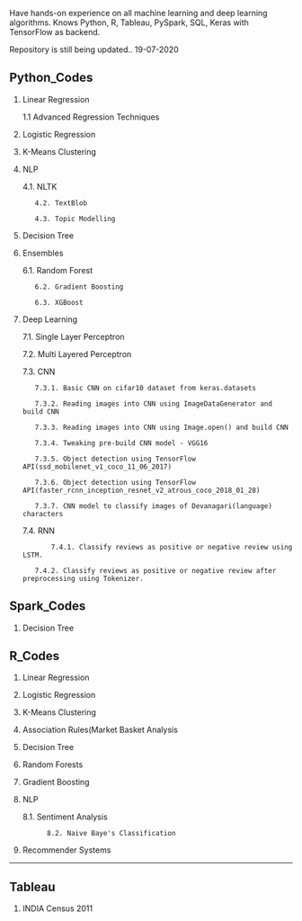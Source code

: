 Have hands-on experience on all machine learning and deep learning algorithms.
Knows Python, R, Tableau, PySpark, SQL, Keras with TensorFlow as backend.

Repository is still being updated.. 19-07-2020


Python_Codes
-------------
1. Linear Regression

     1.1 Advanced Regression Techniques

2. Logistic Regression

3. K-Means Clustering

4. NLP

      4.1. NLTK

      	  4.2. TextBlob
      	
      	  4.3. Topic Modelling

5. Decision Tree

6. Ensembles

      6.1. Random Forest

      	  6.2. Gradient Boosting
      	
      	  6.3. XGBoost

7. Deep Learning

     7.1. Single Layer Perceptron

     7.2. Multi Layered Perceptron

     7.3. CNN

     	  7.3.1. Basic CNN on cifar10 dataset from keras.datasets

      	  7.3.2. Reading images into CNN using ImageDataGenerator and build CNN

      	  7.3.3. Reading images into CNN using Image.open() and build CNN

     	  7.3.4. Tweaking pre-build CNN model - VGG16
     	
     	  7.3.5. Object detection using TensorFlow API(ssd_mobilenet_v1_coco_11_06_2017)

  		  7.3.6. Object detection using TensorFlow API(faster_rcnn_inception_resnet_v2_atrous_coco_2018_01_28)

		  7.3.7. CNN model to classify images of Devanagari(language) characters
	
	 7.4. RNN
	
	    	  7.4.1. Classify reviews as positive or negative review using LSTM.
	
		  7.4.2. Classify reviews as positive or negative review after preprocessing using Tokenizer.


Spark_Codes
-----------
1. Decision Tree

R_Codes
-------

1. Linear Regression

2. Logistic Regression

3. K-Means Clustering

4. Association Rules(Market Basket Analysis

5. Decision Tree

6. Random Forests

7. Gradient Boosting

8. NLP

     8.1. Sentiment Analysis

        	 8.2. Naive Baye's Classification

9. Recommender Systems

---

## Tableau

1.  INDIA Census 2011